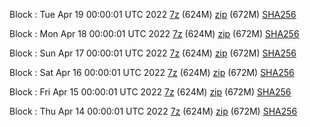 Block : Tue Apr 19 00:00:01 UTC 2022 [7z](https://transfer.sh/UQVi9D/bootstrap.dat.20220419.7z) (624M) [zip](https://transfer.sh/czVflh/bootstrap.dat.20220419.zip) (672M) [SHA256](https://transfer.sh/MtK9RY/sha256.txt)

Block : Mon Apr 18 00:00:01 UTC 2022 [7z](https://transfer.sh/6kGUph/bootstrap.dat.20220418.7z) (624M) [zip](https://transfer.sh/ifA8vH/bootstrap.dat.20220418.zip) (672M) [SHA256](https://transfer.sh/052DXH/sha256.txt)

Block : Sun Apr 17 00:00:01 UTC 2022 [7z](https://transfer.sh/rKqTre/bootstrap.dat.20220417.7z) (624M) [zip](https://transfer.sh/zlzDqo/bootstrap.dat.20220417.zip) (672M) [SHA256](https://transfer.sh/7evp9z/sha256.txt)

Block : Sat Apr 16 00:00:01 UTC 2022 [7z](https://transfer.sh/vkFeYP/bootstrap.dat.20220416.7z) (624M) [zip](https://transfer.sh/wjhUzF/bootstrap.dat.20220416.zip) (672M) [SHA256](https://transfer.sh/ct9zS8/sha256.txt)

Block : Fri Apr 15 00:00:01 UTC 2022 [7z](https://transfer.sh/yec01P/bootstrap.dat.20220415.7z) (624M) [zip](https://transfer.sh/22urtn/bootstrap.dat.20220415.zip) (672M) [SHA256](https://transfer.sh/U7HzcQ/sha256.txt)

Block : Thu Apr 14 00:00:01 UTC 2022 [7z](https://transfer.sh/XJFaEA/bootstrap.dat.20220414.7z) (624M) [zip](https://transfer.sh/NUHTRq/bootstrap.dat.20220414.zip) (672M) [SHA256](https://transfer.sh/u3djB3/sha256.txt)
